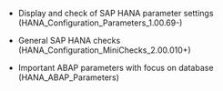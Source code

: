 - Display and check of SAP HANA parameter settings (HANA_Configuration_Parameters_1.00.69-)

- General SAP HANA checks (HANA_Configuration_MiniChecks_2.00.010+)

- Important ABAP parameters with focus on database (HANA_ABAP_Parameters)

